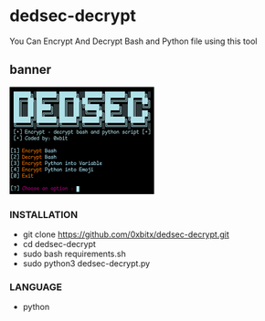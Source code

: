 # dedsec-decrypt
You Can Encrypt And Decrypt Bash and Python file using this tool

## banner
![1](https://github.com/0xbitx/dedsec-decrypt/blob/main/banner.png)

### INSTALLATION
* git clone https://github.com/0xbitx/dedsec-decrypt.git
* cd dedsec-decrypt
* sudo bash requirements.sh
* sudo python3 dedsec-decrypt.py

### LANGUAGE 
* python
